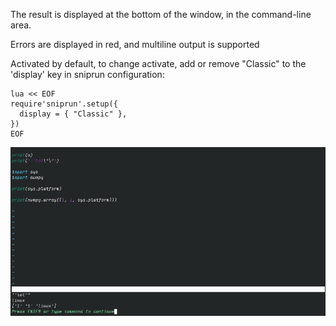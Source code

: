 The result is displayed at the bottom of the window, in the command-line area.

Errors are displayed in red, and multiline output is supported



Activated by default, to change activate, add or remove "Classic" to the 'display' key in sniprun configuration:

```
lua << EOF
require'sniprun'.setup({
  display = { "Classic" },
})
EOF
```


![](visual_assets/classic.png)
